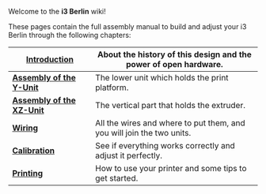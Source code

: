 Welcome to the **i3 Berlin** wiki!

These pages contain the full assembly manual to build and adjust your i3 Berlin through the following chapters:  


|  [**Introduction**](https://github.com/laydrop/i3-Berlin/wiki/Section-1-Introduction) | About the history of this design and the power of open hardware. |
|---|---|
| [**Assembly of the Y-Unit**](https://github.com/laydrop/i3-Berlin/wiki/Section-2-Assembly-of-the-Y-Unit) | The lower unit which holds the print platform. |
| [**Assembly of the XZ-Unit**](https://github.com/laydrop/i3-Berlin/wiki/Section-3-Assembly-of-the-XZ-Unit) | The vertical part that holds the extruder.  |
| [**Wiring**                 ](https://github.com/laydrop/i3-Berlin/wiki/Section-4-Wiring) | All the wires and where to put them, and you will join the two units. |
| [**Calibration**](https://github.com/laydrop/i3-Berlin/wiki/Section-5-Calibration) | See if everything works correctly and adjust it perfectly.  |
| [**Printing**](https://github.com/laydrop/i3-Berlin/wiki/Section-6-Printing) | How to use your printer and some tips to get started.  |
